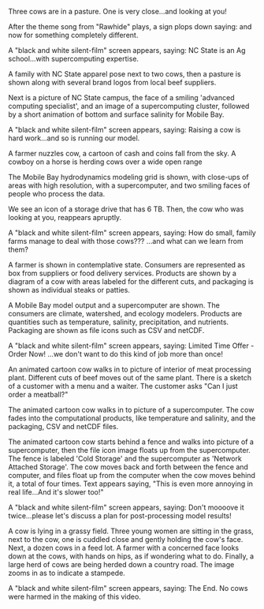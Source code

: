 Three cows are in a pasture. One is very close...and looking at you!

After the theme song from "Rawhide" plays, a sign plops down saying: and now for something completely different.

A "black and white silent-film" screen appears, saying: NC State is an Ag school...with supercomputing expertise.  

A family with NC State apparel pose next to two cows, then a pasture is shown along with several brand logos from local beef suppliers.

Next is a picture of NC State campus, the face of a smiling 'advanced computing specialist', and an image of a supercomputing cluster, followed by a short animation of bottom and surface salinity for Mobile Bay.

A "black and white silent-film" screen appears, saying: Raising a cow is hard work...and so is running our model.

A farmer nuzzles cow, a cartoon of cash and coins fall from the sky. A cowboy on a horse is herding cows over a wide open range 

The Mobile Bay hydrodynamics modeling grid is shown, with close-ups of areas with high resolution, with a supercomputer, and two smiling faces of people who process the data.  

We see an icon of a storage drive that has 6 TB.  Then, the cow who was looking at you, reappears apruptly.

A "black and white silent-film" screen appears, saying: How do small, family farms manage to deal with those cows??? ...and what can we learn from them?

A farmer is shown in contemplative state. Consumers are represented as box from suppliers or food delivery services. Products are shown by a diagram of a cow with areas labeled for the different cuts, and packaging is shown as individual steaks or patties.

A Mobile Bay model output and a supercomputer are shown. The consumers are climate, watershed, and ecology modelers. Products are quantities such as temperature, salinity, precipitation, and nutrients. Packaging are shown as file icons such as CSV and netCDF.

A "black and white silent-film" screen appears, saying: Limited Time Offer - Order Now!  ...we don't want to do this kind of job more than once! 

An animated cartoon cow walks in to picture of interior of meat processing plant.  Different cuts of beef moves out of the same plant.  There is a sketch of a customer with a menu and a waiter.  The customer asks "Can I just order a meatball?"

The animated cartoon cow walks in to picture of a supercomputer. The cow fades into the computational products, like temperature and salinity, and the packaging, CSV and netCDF files.

The animated cartoon cow starts behind a fence and walks into picture of a supercomputer, then the file icon image floats up from the supercomputer. The fence is labeled 'Cold Storage' and the supercomputer as 'Network Attached Storage'.  The cow moves back and forth between the fence and computer, and files float up from the computer when the cow moves behind it, a total of four times.  Text appears saying, "This is even more annoying in real life...And it's slower too!"

A "black and white silent-film" screen appears, saying: Don't moooove it twice...please let's discuss a plan for post-processing model results!

A cow is lying in a grassy field.  Three young women are sitting in the grass, next to the cow, one is cuddled close and gently holding the cow's face.  Next, a dozen cows in a feed lot. A farmer with a concerned face looks down at the cows, with hands on hips, as if wondering what to do.  Finally, a large herd of cows are being herded down a country road.  The image zooms in as to indicate a stampede.  

A "black and white silent-film" screen appears, saying: The End.  No cows were harmed in the making of this video. 
